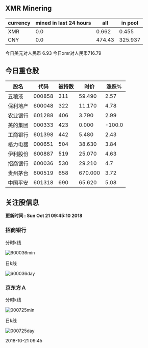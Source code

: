 ## XMR Minering

|currency|mined in last 24 hours|all|in pool|
|---|---|---|---|
|XMR|0.0|0.662|0.455|
|CNY|0.0|474.43|325.937|

今日美元对人民币 6.93	今日xmr对人民币716.79


## 今日重仓股 

|股名|代码|被持数|时价|涨跌%|
|---|---|---|---|---|
|五粮液|000858|311|59.490|2.57|
|保利地产|600048|322|11.170|4.78|
|农业银行|601288|406|3.790|2.99|
|美的集团|000333|423|0.000|-100.0|
|工商银行|601398|442|5.480|2.43|
|格力电器|000651|504|38.630|3.84|
|伊利股份|600887|519|25.070|4.63|
|招商银行|600036|530|29.210|4.7|
|贵州茅台|600519|658|670.000|3.72|
|中国平安|601318|690|65.620|5.08|

## 关注股信息
**更新时间 : Sun Oct 21 09:45:10 2018**
### 招商银行 
分时k线

![600036min](http://image.sinajs.cn/newchart/min/n/sh600036.gif)

日k线

![600036day](http://image.sinajs.cn/newchart/daily/n/sh600036.gif)

### 京东方Ａ 
分时k线

![000725min](http://image.sinajs.cn/newchart/min/n/sz000725.gif)

日k线

![000725day](http://image.sinajs.cn/newchart/daily/n/sz000725.gif)

2018-10-21 09:45